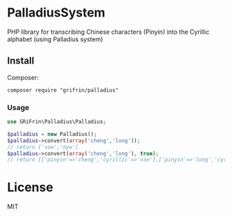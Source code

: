 # PalladiusSystem
PHP library for transcribing Chinese characters (Pinyin) into the Cyrillic alphabet (using Palladius system) 

## Install

Composer:

```
composer require "grifrin/palladius"
```

### Usage

```php
use GRiFrin\Palladius\Palladius;

$palladius = new Palladius();
$palladius->convert(array('cheng','long'));
// return ['чэн','лун']
$palladius->convert(array('cheng','long'), true);
// return [['pinyin'=>'cheng','cyrillic'=>'чэн'],['pinyin'=>'long','cyrillic'=>'лун']]
```

# License

MIT
